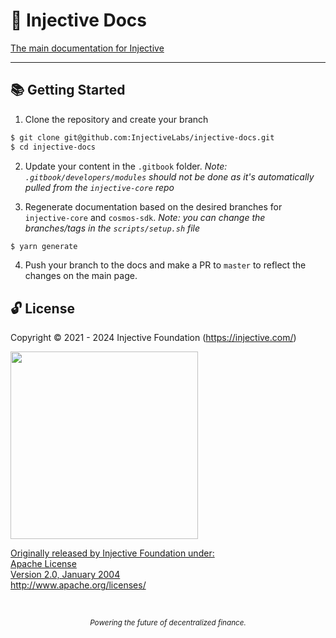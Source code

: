 # 🌟 Injective Docs

[The main documentation for Injective](https://docs.injective.network)

---

## 📚 Getting Started

1. Clone the repository and create your branch

```bash
$ git clone git@github.com:InjectiveLabs/injective-docs.git
$ cd injective-docs
```

2. Update your content in the `.gitbook` folder. _Note: `.gitbook/developers/modules` should not be done as it's automatically pulled from the `injective-core` repo_

3. Regenerate documentation based on the desired branches for `injective-core` and `cosmos-sdk`. _Note: you can change the branches/tags in the `scripts/setup.sh` file_

```bash
$ yarn generate
```

4. Push your branch to the docs and make a PR to `master` to reflect the changes on the main page.

## 🔓 License

Copyright © 2021 - 2024 Injective Foundation (https://injective.com/)

<a href="https://iili.io/mNneZN.md.png"><img src="https://iili.io/mNneZN.md.png" style="width: 300px; max-width: 100%; height: auto" />

Originally released by Injective Foundation under: <br />
Apache License <br />
Version 2.0, January 2004 <br />
http://www.apache.org/licenses/

<p>&nbsp;</p>
<div align="center">
  <sub><em>Powering the future of decentralized finance.</em></sub>
</div>
